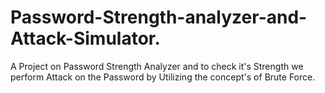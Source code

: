 # Password-Strength-analyzer-and-Attack-Simulator.
A Project on Password Strength Analyzer and to check it's Strength we perform Attack on the Password by Utilizing the concept's of Brute Force.
